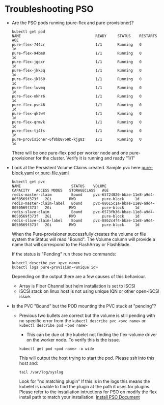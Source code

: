 # Troubleshooting PSO

- Are the PSO pods running (pure-flex and pure-provisioner)?
   ```
   kubectl get pod
   NAME                                  READY     STATUS    RESTARTS   AGE
   pure-flex-744cr                       1/1       Running   0          1d
   pure-flex-94bm8                       1/1       Running   0          1d
   pure-flex-jgqxr                       1/1       Running   0          1d
   pure-flex-jkk5q                       1/1       Running   0          1d
   pure-flex-jkl68                       1/1       Running   0          1d
   pure-flex-lwvmq                       1/1       Running   0          1d
   pure-flex-nkhr6                       1/1       Running   0          1d
   pure-flex-psd46                       1/1       Running   0          1d
   pure-flex-qktw4                       1/1       Running   0          1d
   pure-flex-qrmvk                       1/1       Running   0          1d
   pure-flex-tj4fs                       1/1       Running   0          1d
   pure-provisioner-6f8bb8769b-kjg8z     1/1       Running   0          1d
   ```
   There will be one pure-flex pod per worker node and one pure-provisioner for the cluster. Verify it is running and ready "1/1"

- Look at the Persistent Volume Claims created. Sample pvc here [pure-block.yaml](/Samples/pure-block.yaml) or [pure-file.yaml](/Samples/pure-file.yaml)
   ```
   kubectl get pvc
   NAME                       STATUS    VOLUME                                     CAPACITY   ACCESS MODES   STORAGECLASS   AGE
   redis-master-claim         Bound     pvc-65724020-bbae-11e8-a9d4-0050569f373f   2Gi        RWO            pure-block     1d
   redis-master-claim-label   Bound     pvc-88615c1a-bbae-11e8-a9d4-0050569f373f   2Gi        RWO            pure-block     1d
   redis-slave-claim          Bound     pvc-6573fb36-bbae-11e8-a9d4-0050569f373f   2Gi        RWO            pure-block     1d
   redis-slave-claim-label    Bound     pvc-8862c4f4-bbae-11e8-a9d4-0050569f373f   2Gi        RWO            pure-block     1d
   ```
   When the Pure-provisioner successfully creates the volume or file system the Status will read "Bound". The Volume column will provide a name that will correspond to the FlashArray or FlashBlade.


   If the status is "Pending" run these two commands:
   ```
   kubectl describe pvc <pvc name>
   kubectl logs pure-provision-<unique id>
   ```
   Depending on the output there are a few causes of this behaviour.
   * Array is Fiber Channel but helm installation is set to iSCSI
   * iSCSI stack on linux host is not using unique IQN or other open-iSCSI issue.
- Is the PVC "Bound" but the POD mounting the PVC stuck at "pending"?
   * Previous two bullets are correct but the volume is still pending with no specific error from the ```kubectl describe pvc <pvc name>``` or ```kubectl describe pod <pod name>```
      * This can be due ot the kubelet not finding the flex-volume driver on the worker node. To verify this is the issue.
      ```
      kubectl get pod <pod name> -o wide
      ```
      This will output the host trying to start the pod. Please ssh into this host and:
      
      ```
      tail /var/log/syslog
      ```
      Look for "no matching plugin" <jo find exact error>
      If this is in the logs this means the kubelet is unable to find the plugin at the path it uses for plugins. Please refer to the installation intructions for PSO on modify the flex install path to match your installation. 
      [Install PSO Document](installation_PSO.md)
      


